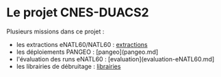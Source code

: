 # Le projet CNES-DUACS2


Plusieurs missions dans ce projet :

  - les extractions eNATL60/NATL60 : [extractions](extractions.md)
  - les déploiements PANGEO : [pangeo](pangeo.md]
  - l'évaluation des runs eNATL60 : [evaluation](evaluation-eNATL60.md]
  - les librairies de débruitage : [librairies](lib-debruitage.md)
